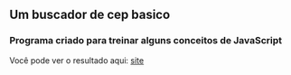 ## Um buscador de cep basico

### Programa criado para treinar alguns conceitos de JavaScript

Você pode ver o resultado aqui: [site]('https://buscadorcep.netlify.app/')

